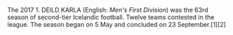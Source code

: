 The 2017 1. DEILD KARLA (English: _Men's First Division_) was the 63rd season of second-tier Icelandic football. Twelve teams contested in the league. The season began on 5 May and concluded on 23 September.[1][2]
